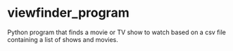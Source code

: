 # viewfinder_program
Python program that finds a movie or TV show to watch based on a csv file containing a list of shows and movies.
